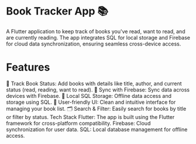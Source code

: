 <h1>Book Tracker App 📚</h1>
A Flutter application to keep track of books you've read, want to read, and are currently reading. The app integrates SQL for local storage and Firebase for cloud data synchronization, ensuring seamless cross-device access.

<h1>Features</h1>
📌 Track Book Status: Add books with details like title, author, and current status (read, reading, want to read).
🔄 Sync with Firebase: Sync data across devices with Firebase.
📂 Local SQL Storage: Offline data access and storage using SQL.
🎨 User-friendly UI: Clean and intuitive interface for managing your book list.
🗂️ Search & Filter: Easily search for books by title or filter by status.
Tech Stack
Flutter: The app is built using the Flutter framework for cross-platform compatibility.
Firebase: Cloud synchronization for user data.
SQL: Local database management for offline access.
